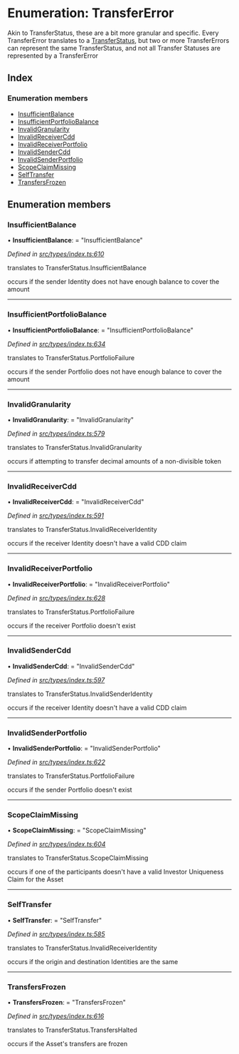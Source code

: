 # Enumeration: TransferError

Akin to TransferStatus, these are a bit more granular and specific. Every TransferError translates to
  a [TransferStatus](transferstatus.md), but two or more TransferErrors can represent the same TransferStatus, and
  not all Transfer Statuses are represented by a TransferError

## Index

### Enumeration members

* [InsufficientBalance](transfererror.md#insufficientbalance)
* [InsufficientPortfolioBalance](transfererror.md#insufficientportfoliobalance)
* [InvalidGranularity](transfererror.md#invalidgranularity)
* [InvalidReceiverCdd](transfererror.md#invalidreceivercdd)
* [InvalidReceiverPortfolio](transfererror.md#invalidreceiverportfolio)
* [InvalidSenderCdd](transfererror.md#invalidsendercdd)
* [InvalidSenderPortfolio](transfererror.md#invalidsenderportfolio)
* [ScopeClaimMissing](transfererror.md#scopeclaimmissing)
* [SelfTransfer](transfererror.md#selftransfer)
* [TransfersFrozen](transfererror.md#transfersfrozen)

## Enumeration members

###  InsufficientBalance

• **InsufficientBalance**: = "InsufficientBalance"

*Defined in [src/types/index.ts:610](https://github.com/PolymathNetwork/polymesh-sdk/blob/38ee8078/src/types/index.ts#L610)*

translates to TransferStatus.InsufficientBalance

occurs if the sender Identity does not have enough balance to cover the amount

___

###  InsufficientPortfolioBalance

• **InsufficientPortfolioBalance**: = "InsufficientPortfolioBalance"

*Defined in [src/types/index.ts:634](https://github.com/PolymathNetwork/polymesh-sdk/blob/38ee8078/src/types/index.ts#L634)*

translates to TransferStatus.PortfolioFailure

occurs if the sender Portfolio does not have enough balance to cover the amount

___

###  InvalidGranularity

• **InvalidGranularity**: = "InvalidGranularity"

*Defined in [src/types/index.ts:579](https://github.com/PolymathNetwork/polymesh-sdk/blob/38ee8078/src/types/index.ts#L579)*

translates to TransferStatus.InvalidGranularity

occurs if attempting to transfer decimal amounts of a non-divisible token

___

###  InvalidReceiverCdd

• **InvalidReceiverCdd**: = "InvalidReceiverCdd"

*Defined in [src/types/index.ts:591](https://github.com/PolymathNetwork/polymesh-sdk/blob/38ee8078/src/types/index.ts#L591)*

translates to TransferStatus.InvalidReceiverIdentity

occurs if the receiver Identity doesn't have a valid CDD claim

___

###  InvalidReceiverPortfolio

• **InvalidReceiverPortfolio**: = "InvalidReceiverPortfolio"

*Defined in [src/types/index.ts:628](https://github.com/PolymathNetwork/polymesh-sdk/blob/38ee8078/src/types/index.ts#L628)*

translates to TransferStatus.PortfolioFailure

occurs if the receiver Portfolio doesn't exist

___

###  InvalidSenderCdd

• **InvalidSenderCdd**: = "InvalidSenderCdd"

*Defined in [src/types/index.ts:597](https://github.com/PolymathNetwork/polymesh-sdk/blob/38ee8078/src/types/index.ts#L597)*

translates to TransferStatus.InvalidSenderIdentity

occurs if the receiver Identity doesn't have a valid CDD claim

___

###  InvalidSenderPortfolio

• **InvalidSenderPortfolio**: = "InvalidSenderPortfolio"

*Defined in [src/types/index.ts:622](https://github.com/PolymathNetwork/polymesh-sdk/blob/38ee8078/src/types/index.ts#L622)*

translates to TransferStatus.PortfolioFailure

occurs if the sender Portfolio doesn't exist

___

###  ScopeClaimMissing

• **ScopeClaimMissing**: = "ScopeClaimMissing"

*Defined in [src/types/index.ts:604](https://github.com/PolymathNetwork/polymesh-sdk/blob/38ee8078/src/types/index.ts#L604)*

translates to TransferStatus.ScopeClaimMissing

occurs if one of the participants doesn't have a valid Investor Uniqueness Claim for
  the Asset

___

###  SelfTransfer

• **SelfTransfer**: = "SelfTransfer"

*Defined in [src/types/index.ts:585](https://github.com/PolymathNetwork/polymesh-sdk/blob/38ee8078/src/types/index.ts#L585)*

translates to TransferStatus.InvalidReceiverIdentity

occurs if the origin and destination Identities are the same

___

###  TransfersFrozen

• **TransfersFrozen**: = "TransfersFrozen"

*Defined in [src/types/index.ts:616](https://github.com/PolymathNetwork/polymesh-sdk/blob/38ee8078/src/types/index.ts#L616)*

translates to TransferStatus.TransfersHalted

occurs if the Asset's transfers are frozen
